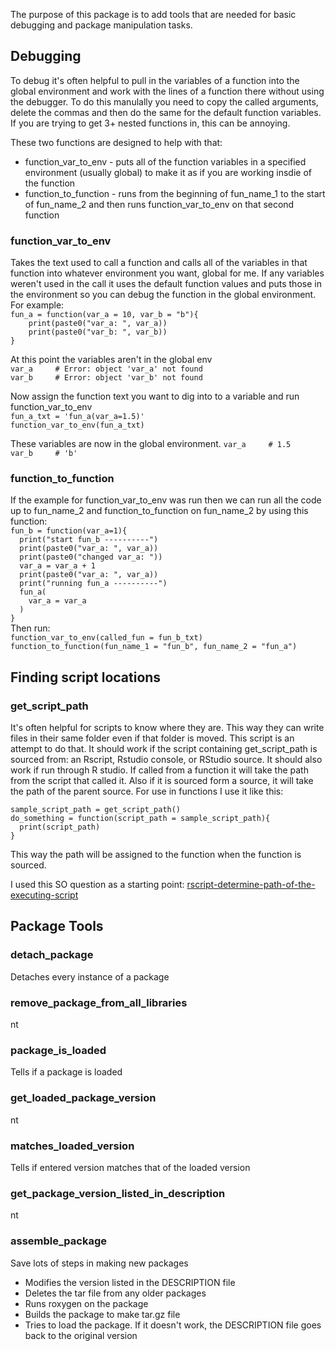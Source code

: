 The purpose of this package is to add tools that are needed for basic debugging and package manipulation tasks.  


## Debugging  
To debug it's often helpful to pull in the variables of a function into the global environment and work with the lines of a function there without using the debugger. To do this manulally you need to copy the called arguments, delete the commas and then do the same for the default function variables. If you are trying to get 3+ nested functions in, this can be annoying.   

These two functions are designed to help with that:  
* function_var_to_env - puts all of the function variables in a specified environment (usually global) to make it as if you are working insdie of the function  
* function_to_function - runs from the beginning of fun_name_1 to the start of fun_name_2 and then runs function_var_to_env on that second function  

### function_var_to_env  
Takes the text used to call a function and calls all of the variables in that function into whatever environment you want, global for me.  If any variables weren't used in the call it uses the default function values and puts those in the environment so you can debug the function in the global environment. For example:  
`fun_a = function(var_a = 10, var_b = "b"){`  
`    print(paste0("var_a: ", var_a))`  
`    print(paste0("var_b: ", var_b))`  
`}`  
  
At this point the variables aren't in the global env  
`var_a     # Error: object 'var_a' not found`  
`var_b     # Error: object 'var_b' not found`  
  
Now assign the function text you want to dig into to a variable and run function_var_to_env  
`fun_a_txt = 'fun_a(var_a=1.5)'`  
`function_var_to_env(fun_a_txt)`  
   
These variables are now in the global environment.
`var_a     # 1.5`  
`var_b     # 'b'`  
  
### function_to_function  
If the example for function_var_to_env was run then we can run all the code up to fun_name_2 and function_to_function on fun_name_2 by using this function:  
`fun_b = function(var_a=1){`  
`  print("start fun_b ----------")`  
`  print(paste0("var_a: ", var_a))`  
`  print(paste0("changed var_a: "))`  
`  var_a = var_a + 1`  
`  print(paste0("var_a: ", var_a))`  
`  print("running fun_a ----------")`  
`  fun_a(`  
`    var_a = var_a`  
`  )`  
`}`  
Then run:  
`function_var_to_env(called_fun = fun_b_txt)`  
`function_to_function(fun_name_1 = "fun_b", fun_name_2 = "fun_a")`  



## Finding script locations  

### get_script_path  
It's often helpful for scripts to know where they are.  This way they can write files in their same folder even if that folder is moved.  This script is an attempt to do that.  It should work if the script containing get_script_path is sourced from: an Rscript, Rstudio console, or RStudio source.  It should also work if run through R studio.  If called from a function it will take the path from the script that called it.  Also if it is sourced form a source, it will take the path of the parent source.  For use in functions I use it like this:  

`sample_script_path = get_script_path()`  
`do_something = function(script_path = sample_script_path){`  
`  print(script_path)`  
`}`  

This way the path will be assigned to the function when the function is sourced.

I used this SO question as a starting point: [rscript-determine-path-of-the-executing-script](https://stackoverflow.com/questions/1815606/rscript-determine-path-of-the-executing-script)



## Package Tools

### detach_package  
Detaches every instance of a package  


### remove_package_from_all_libraries  
nt  

### package_is_loaded  
Tells if a package is loaded  


### get_loaded_package_version  
nt  


### matches_loaded_version  
Tells if entered version matches that of the loaded version  


### get_package_version_listed_in_description  
nt  


### assemble_package  
Save lots of steps in making new packages  
* Modifies the version listed in the DESCRIPTION file  
* Deletes the tar file from any older packages
* Runs roxygen on the package
* Builds the package to make tar.gz file
* Tries to load the package.  If it doesn't work, the DESCRIPTION file goes back to the original version



